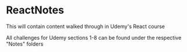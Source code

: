 # ReactNotes

This will contain content walked through in Udemy's React course

All challenges for Udemy sections 1-8 can be found under the respective "Notes" folders
